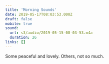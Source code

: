 ```yaml
---
title: 'Morning Sounds'
date: 2019-05-17T08:03:53.000Z
draft: false
mobile: true
sound:
  url: s3/audio/2019-05-15-08-03-53.m4a
  duration: 26
links: []
---
```


Some peaceful and lovely. Others, not so much.
